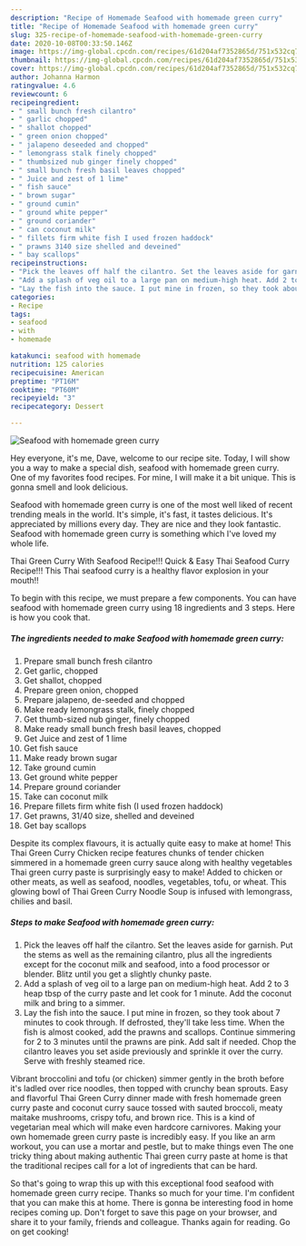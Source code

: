 ```yaml
---
description: "Recipe of Homemade Seafood with homemade green curry"
title: "Recipe of Homemade Seafood with homemade green curry"
slug: 325-recipe-of-homemade-seafood-with-homemade-green-curry
date: 2020-10-08T00:33:50.146Z
image: https://img-global.cpcdn.com/recipes/61d204af7352865d/751x532cq70/seafood-with-homemade-green-curry-recipe-main-photo.jpg
thumbnail: https://img-global.cpcdn.com/recipes/61d204af7352865d/751x532cq70/seafood-with-homemade-green-curry-recipe-main-photo.jpg
cover: https://img-global.cpcdn.com/recipes/61d204af7352865d/751x532cq70/seafood-with-homemade-green-curry-recipe-main-photo.jpg
author: Johanna Harmon
ratingvalue: 4.6
reviewcount: 6
recipeingredient:
- " small bunch fresh cilantro"
- " garlic chopped"
- " shallot chopped"
- " green onion chopped"
- " jalapeno deseeded and chopped"
- " lemongrass stalk finely chopped"
- " thumbsized nub ginger finely chopped"
- " small bunch fresh basil leaves chopped"
- " Juice and zest of 1 lime"
- " fish sauce"
- " brown sugar"
- " ground cumin"
- " ground white pepper"
- " ground coriander"
- " can coconut milk"
- " fillets firm white fish I used frozen haddock"
- " prawns 3140 size shelled and deveined"
- " bay scallops"
recipeinstructions:
- "Pick the leaves off half the cilantro. Set the leaves aside for garnish. Put the stems as well as the remaining cilantro, plus all the ingredients except for the coconut milk and seafood, into a food processor or blender. Blitz until you get a slightly chunky paste."
- "Add a splash of veg oil to a large pan on medium-high heat. Add 2 to 3 heap tbsp of the curry paste and let cook for 1 minute. Add the coconut milk and bring to a simmer."
- "Lay the fish into the sauce. I put mine in frozen, so they took about 7 minutes to cook through. If defrosted, they&#39;ll take less time. When the fish is almost cooked, add the prawns and scallops. Continue simmering for 2 to 3 minutes until the prawns are pink. Add salt if needed. Chop the cilantro leaves you set aside previously and sprinkle it over the curry. Serve with freshly steamed rice."
categories:
- Recipe
tags:
- seafood
- with
- homemade

katakunci: seafood with homemade 
nutrition: 125 calories
recipecuisine: American
preptime: "PT16M"
cooktime: "PT60M"
recipeyield: "3"
recipecategory: Dessert

---
```



![Seafood with homemade green curry](https://img-global.cpcdn.com/recipes/61d204af7352865d/751x532cq70/seafood-with-homemade-green-curry-recipe-main-photo.jpg)

Hey everyone, it's me, Dave, welcome to our recipe site. Today, I will show you a way to make a special dish, seafood with homemade green curry. One of my favorites food recipes. For mine, I will make it a bit unique. This is gonna smell and look delicious.

Seafood with homemade green curry is one of the most well liked of recent trending meals in the world. It's simple, it's fast, it tastes delicious. It's appreciated by millions every day. They are nice and they look fantastic. Seafood with homemade green curry is something which I've loved my whole life.

Thai Green Curry With Seafood Recipe!!! Quick &amp; Easy Thai Seafood Curry Recipe!!! This Thai seafood curry is a healthy flavor explosion in your mouth!!


To begin with this recipe, we must prepare a few components. You can have seafood with homemade green curry using 18 ingredients and 3 steps. Here is how you cook that.

<!--inarticleads1-->

##### The ingredients needed to make Seafood with homemade green curry:

1. Prepare  small bunch fresh cilantro
1. Get  garlic, chopped
1. Get  shallot, chopped
1. Prepare  green onion, chopped
1. Prepare  jalapeno, de-seeded and chopped
1. Make ready  lemongrass stalk, finely chopped
1. Get  thumb-sized nub ginger, finely chopped
1. Make ready  small bunch fresh basil leaves, chopped
1. Get  Juice and zest of 1 lime
1. Get  fish sauce
1. Make ready  brown sugar
1. Take  ground cumin
1. Get  ground white pepper
1. Prepare  ground coriander
1. Take  can coconut milk
1. Prepare  fillets firm white fish (I used frozen haddock)
1. Get  prawns, 31/40 size, shelled and deveined
1. Get  bay scallops


Despite its complex flavours, it is actually quite easy to make at home! This Thai Green Curry Chicken recipe features chunks of tender chicken simmered in a homemade green curry sauce along with healthy vegetables Thai green curry paste is surprisingly easy to make! Added to chicken or other meats, as well as seafood, noodles, vegetables, tofu, or wheat. This glowing bowl of Thai Green Curry Noodle Soup is infused with lemongrass, chilies and basil. 

<!--inarticleads2-->

##### Steps to make Seafood with homemade green curry:

1. Pick the leaves off half the cilantro. Set the leaves aside for garnish. Put the stems as well as the remaining cilantro, plus all the ingredients except for the coconut milk and seafood, into a food processor or blender. Blitz until you get a slightly chunky paste.
1. Add a splash of veg oil to a large pan on medium-high heat. Add 2 to 3 heap tbsp of the curry paste and let cook for 1 minute. Add the coconut milk and bring to a simmer.
1. Lay the fish into the sauce. I put mine in frozen, so they took about 7 minutes to cook through. If defrosted, they&#39;ll take less time. When the fish is almost cooked, add the prawns and scallops. Continue simmering for 2 to 3 minutes until the prawns are pink. Add salt if needed. Chop the cilantro leaves you set aside previously and sprinkle it over the curry. Serve with freshly steamed rice.


Vibrant broccolini and tofu (or chicken) simmer gently in the broth before it&#39;s ladled over rice noodles, then topped with crunchy bean sprouts. Easy and flavorful Thai Green Curry dinner made with fresh homemade green curry paste and coconut curry sauce tossed with sauted broccoli, meaty maitake mushrooms, crispy tofu, and brown rice. This is a kind of vegetarian meal which will make even hardcore carnivores. Making your own homemade green curry paste is incredibly easy. If you like an arm workout, you can use a mortar and pestle, but to make things even The one tricky thing about making authentic Thai green curry paste at home is that the traditional recipes call for a lot of ingredients that can be hard. 

So that's going to wrap this up with this exceptional food seafood with homemade green curry recipe. Thanks so much for your time. I'm confident that you can make this at home. There is gonna be interesting food in home recipes coming up. Don't forget to save this page on your browser, and share it to your family, friends and colleague. Thanks again for reading. Go on get cooking!
